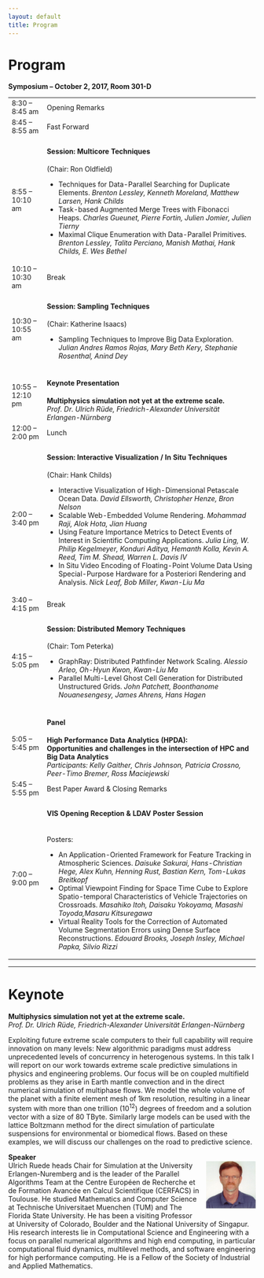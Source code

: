 ```yaml
---
layout: default
title: Program
---
```


# Program

<b>Symposium – October 2, 2017, Room 301-D</b>

<table>
    <tr>
        <td>8:30 – 8:45 am</td>
        <td>Opening Remarks</td>
    </tr>
    <tr>
        <td>8:45 – 8:55 am</td>
        <td>Fast Forward</td>
    </tr>
    <tr>
        <td>8:55 – 10:10 am</td>
        <td><h4>Session: Multicore Techniques</h4>
            (Chair: Ron Oldfield)
            <ul>
                <li>
                    Techniques for Data-Parallel Searching for Duplicate Elements. 
                    <i>Brenton Lessley, Kenneth Moreland, Matthew Larsen, Hank Childs</i>
                </li>
                <li>
                    Task-based Augmented Merge Trees with Fibonacci Heaps.
                    <i>Charles Gueunet, Pierre Fortin, Julien Jomier, Julien Tierny</i>
                </li>
                <li>
                    Maximal Clique Enumeration with Data-Parallel Primitives. 
                    <i>Brenton Lessley, Talita Perciano, Manish Mathai, Hank Childs, E. Wes Bethel</i>
                </li>
            </ul>
        </td>
    </tr>
    <tr>
        <td>10:10 – 10:30 am</td><td>Break</td>
    </tr>
    <tr>
        <td>10:30 – 10:55 am</td><td>
        <h4>Session: Sampling Techniques</h4>
        (Chair: Katherine Isaacs)
        <ul>
            <li>
                Sampling Techniques to Improve Big Data Exploration.
                <i>Julian Andres Ramos Rojas, Mary Beth Kery, Stephanie Rosenthal, Anind Dey</i>
            </li>
        </ul>
        </td>
    </tr>
    <tr>
        <td>10:55 – 12:10 pm</td>
        <td><h4>Keynote Presentation</h4>
            <b>Multiphysics simulation not yet at the extreme scale.</b>
            <br /><i>Prof. Dr. Ulrich Rüde, Friedrich-Alexander Universität Erlangen-Nürnberg</i>
        </td>
    </tr>
    <tr>
        <td>12:00 – 2:00 pm</td>
        <td>Lunch</td>
    </tr>
    <tr>
        <td>2:00 – 3:40 pm</td>
        <td><h4>Session: Interactive Visualization / In Situ Techniques</h4>
            (Chair: Hank Childs)
            <ul>
                <li>
                    Interactive Visualization of High-Dimensional Petascale Ocean Data.
                    <i>David Ellsworth, Christopher Henze, Bron Nelson</i>
                </li>
                <li>
                    Scalable Web-Embedded Volume Rendering. 
                    <i>Mohammad Raji, Alok Hota, Jian Huang</i>
                </li>
                <li>
                    Using Feature Importance Metrics to Detect Events of Interest in Scientific Computing Applications. 
                    <i>Julia Ling, W. Philip Kegelmeyer, Konduri Aditya, Hemanth Kolla, Kevin A. Reed, Tim M. Shead, Warren L. Davis IV</i>
                </li>
                <li>
                    In Situ Video Encoding of Floating-Point Volume Data Using Special-Purpose Hardware for a Posteriori Rendering and Analysis. 
                    <i>Nick Leaf, Bob Miller, Kwan-Liu Ma</i>
                </li>
            </ul>
        </td>
    </tr>
    <tr>
        <td>3:40 – 4:15 pm</td>
        <td>Break</td>
    </tr>
    <tr>
        <td>4:15 – 5:05 pm</td>
        <td><h4>Session: Distributed Memory Techniques</h4>
        (Chair: Tom Peterka)
        <ul>
            <li>
            GraphRay: Distributed Pathfinder Network Scaling. 
            <i>Alessio Arleo, Oh-Hyun Kwon, Kwan-Liu Ma</i>
            </li>
            <li>
            Parallel Multi-Level Ghost Cell Generation for Distributed Unstructured Grids. <i>John Patchett, Boonthanome Nouanesengesy, James Ahrens, Hans Hagen</i>
            </li>
        </ul>
        </td>
    </tr>
    <tr>
        <td>5:05 – 5:45 pm</td>
        <td><h4>Panel</h4>
        <b>High Performance Data Analytics (HPDA): <br />Opportunities and challenges in the intersection of HPC and Big Data Analytics</b>
        <br />
        <i>Participants: Kelly Gaither, Chris Johnson, Patricia Crossno, Peer-Timo Bremer, Ross Maciejewski</i>
        </td>
    </tr>
    <tr>
        <td>5:45 – 5:55 pm</td>
        <td>Best Paper Award &amp; Closing Remarks</td>
    </tr>
    <tr>
        <td>7:00 – 9:00 pm</td>
        <td>
        <h4>VIS Opening Reception &amp; LDAV Poster Session</h4>
        <br />
        Posters:
<ul>
    <li>
        An Application-Oriented Framework for Feature Tracking in Atmospheric Sciences. <i>Daisuke Sakurai, Hans-Christian Hege, Alex Kuhn, Henning Rust, Bastian Kern, Tom-Lukas Breitkopf</i>
    </li>
    <li>
        Optimal Viewpoint Finding for Space Time Cube to Explore Spatio-temporal Characteristics of Vehicle Trajectories on Crossroads. <i>Masahiko Itoh, Daisaku Yokoyama, Masashi Toyoda,Masaru Kitsuregawa</i>
    </li>
    <li>
        Virtual Reality Tools for the Correction of Automated Volume Segmentation Errors using Dense Surface Reconstructions. <i>Edouard Brooks, Joseph Insley, Michael Papka, Silvio Rizzi</i>
    </li>
</ul>
    </td>
    </tr>
</table>

<hr />

<h1>Keynote</h1>

<b>Multiphysics simulation not yet at the extreme scale.</b><br />
<i>Prof. Dr. Ulrich Rüde, Friedrich-Alexander Universität Erlangen-Nürnberg</i>

Exploiting future extreme scale computers to their full capability will require innovation on many levels: New algorithmic paradigms must address unprecedented levels of concurrency in heterogenous systems. In this talk I will report on our work towards extreme scale predictive simulations in physics and engineering problems. Our focus will be on coupled multifield problems as they
arise in Earth mantle convection and in the direct numerical simulation of multiphase flows. We model the whole volume of the planet with a finite element mesh of 1km resolution, resulting in a linear system with more than one trillion (10<sup>12</sup>) degrees of freedom and a solution vector with a size of 80 TByte. Similarly large models can be used with the lattice Boltzmann method for the direct simulation of particulate suspensions for environmental or biomedical flows. Based on these examples, we will discuss our challenges on the road to
predictive science.

<p style="text-align: left;">
<b>Speaker</b><br />
<img style="padding: 0; margin: 0 0 1em 1em; float: right; width: 20%" src="assets/UR.jpg" />
Ulrich Ruede heads Chair for Simulation at the University Erlangen-Nuremberg and is the leader of the Parallel Algorithms Team at the Centre Européen de Recherche et de Formation Avancée en Calcul Scientifique (CERFACS) in Toulouse. He studied Mathematics and Computer Science at Technische Universitaet Muenchen (TUM) and The Florida State University. He has been a visiting Professor at University of Colorado, Boulder and the National University of Singapur. His research interests lie in Computational Science and Engineering with a focus on parallel numerical algorithms and high end computing, in particular computational fluid dynamics, multilevel methods, and software engineering for high performance computing. He is a Fellow of the Society of Industrial and Applied Mathematics.</p>
